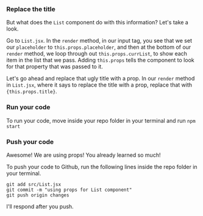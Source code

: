 ### Replace the title

But what does the `List` component do with this information? Let's take a look. 

Go to `List.jsx`. In the `render` method, in our input tag, you see that we set our `placeholder` to `this.props.placeholder`, and then at the bottom of our `render` method, we loop through out `this.props.currList`, to show each item in the list that we pass. Adding `this.props` tells the component to look for that property that was passed to it.

Let's go ahead and replace that ugly title with a prop. In our `render` method in `List.jsx`, where it says to replace the title with a prop, replace that with `{this.props.title}`.

### Run your code

To run your code, move inside your repo folder in your terminal and run `npm start`

### Push your code
Awesome! We are using props! You already learned so much! 

To push your code to Github, run the following lines inside the repo folder in your terminal.

```
git add src/List.jsx
git commit -m "using props for List component"
git push origin changes
```

I'll respond after you push.
